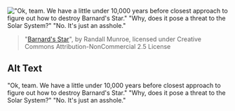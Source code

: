 !["Ok, team. We have a little under 10,000 years before closest approach to figure out how to destroy Barnard's Star." "Why, does it pose a threat to the Solar System?" "No. It's just an asshole."](https://imgs.xkcd.com/comics/barnards_star.png)
> "[Barnard's Star](https://xkcd.com/2062/)", by Randall Munroe, licensed under Creative Commons Attribution-NonCommercial 2.5 License

## Alt Text
"Ok, team. We have a little under 10,000 years before closest approach to figure out how to destroy Barnard's Star." "Why, does it pose a threat to the Solar System?" "No. It's just an asshole."

